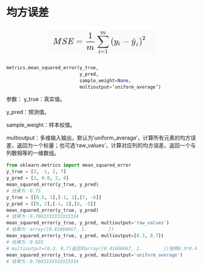 # 均方误差



<center>
    <img src="https://raw.githubusercontent.com/HG1227/image/master/img_tuchuang/20200113164809.png"/>
</center>



```python
metrics.mean_squared_error(y_true, 
                           y_pred,                         
                           sample_weight=None, 
                           multioutput=’uniform_average’)
```

参数：
y_true：真实值。

y_pred：预测值。

sample_weight：样本权值。

multioutput：多维输入输出，默认为’uniform_average’，计算所有元素的均方误差，返回为一个标量；也可选‘raw_values’，计算对应列的均方误差，返回一个与列数相等的一维数组。


```python
from sklearn.metrics import mean_squared_error
y_true = [3, -1, 2, 7]
y_pred = [2, 0.0, 2, 8]
mean_squared_error(y_true, y_pred)
# 结果为：0.75
y_true = [[0.5, 1],[-1, 1],[7, -6]]
y_pred = [[0, 2],[-1, 2],[8, -5]]
mean_squared_error(y_true, y_pred)
# 结果为：0.7083333333333334
mean_squared_error(y_true, y_pred, multioutput='raw_values')
# 结果为：array([0.41666667, 1.        ])
mean_squared_error(y_true, y_pred, multioutput=[0.3, 0.7])
# 结果为：0.825
# multioutput=[0.3, 0.7]返回将array([0.41666667, 1.        ])按照0.3*0.41666667+0.7*1.0计算所得的结果
mean_squared_error(y_true, y_pred, multioutput='uniform_average')
# 结果为：0.7083333333333334
```

